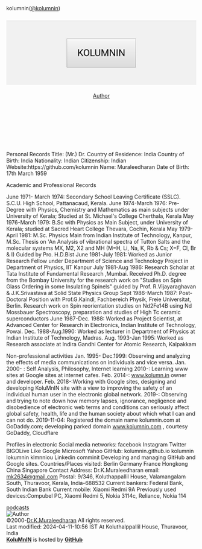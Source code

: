 <!--title>Edu_html</title-->  
<meta content="text/html; charset=utf-8" http-equiv="Content-Type" />
<meta name="viewport" content="width=device-width,initial-scale=1">
<meta name="Author" content="Dr. Muraleedharan Koluthappallil">
<meta name="website" content="https://kolumnin.github.io">
<link rel="stylesheet" href="https://www.w3schools.com/w3css/4/w3.css">
<link rel="stylesheet" href="/global.css" type="text/css">
<meta name="viewport" content="width=device-width,initial-scale=1">
</head>
kolumnin(<a class="user-mention" data-hovercard-type="user" data-hovercard-url="/users/kolumnin/hovercard" data-octo-click="hovercard-link-click" data-octo-dimensions="link_type:self" href="https://github.com/kolumnin">@kolumnin</a>)</p>
</section>
<section>
<div class="w3-col-3 w3-center">
<a href="http://kolumnin.github.io/pages/LOGO.html">
</a>
</div>
</head>
<body class="w3-container w3-color-black w3-white w3-left">
<div class="w3-col-3 l12 m8 s6 w3-left">
<section class="page-header">
<header Id="Logo" class="logo">
<div class="w3-logo-image">
<H1><a src="https://www.w3schools.com/lib/w3.js"></a><a class="anchor" href="https://kolumnin.github.io/Author.md">
<img src='/LOGO.jpg' class="w3-center w3-btn" width="" height=""></a></H1>
</div>
<div class="w3-logo-text">
<a class="w3-logo w3-red w3-btn w3-left" href="/Author.md">Author</a> 
</div>
</header>
</section><BR><BR><BR><BR>
<section>
<p>
Personal Records
Title: (Mr.) Dr.
Country of Residence: India
Country of Birth: India
Nationality: Indian
Citizenship: Indian
Website:https://github.com/kolumnin
Name: Muraleedharan
Date of Birth: 17th March 1959

Academic and Professional Records 

June 1971- March 1974: Secondary School Leaving Certificate (SSLC). S.C.U. High School, Pattanacaud, Kerala.
June 1974-March 1976: Pre-Degree with Physics, Chemistry and Mathematics as main subjects under University of Kerala; Studied at St. Michael's College Cherthala, Kerala
May 1976-March 1979: B.Sc with Physics as Main Subject, under University of Kerala; studied at Sacred Heart College Thevara, Cochin, Kerala
May 1979-April 1981: M.Sc. Physics Main from Indian Institute of Technology, Kanpur, M.Sc. Thesis on 'An Analysis of vibrational spectra of Tutton Salts and the molecular systems MX, M2, X2 and MH (M=H, Li, Na, K, Rb & Cs; X=F, Cl, Br & I) Guided by Pro. H.D.Bist
June 1981-July 1981: Worked as Junior Research Fellow under Department of Science and Technology Project in Department of Physics, IIT Kanpur
July 1981-Aug 1986: Research Scholar at Tata Institute of Fundamental Research ,Mumbai. Received Ph.D. degree from the Bombay University for the research work on "Studies on Spin Glass Ordering in some Insulating Spinels" guided by Prof. R.Vijayaraghavan & J.K.Srivastava at Solid State Physics Group
Sept 1986-March 1987: Post-Doctoral Position with Prof.G.Kaindl, Fachbereich Physik, Freie Universitat, Berlin. Research work on Spin reorientation studies on Nd2Fe14B using Nd Mossbauer Spectroscopy, preparation and studies of High Tc ceramic superconductors
June 1987-Dec. 1988: Worked as Project Scientist, at Advanced Center for Research in Electronics, Indian Institute of Technology, Powai.
Dec. 1988-Aug.1990: Worked as lecturer in Department of Physics at Indian Institute of Technology, Madras.
Aug. 1993-Jan 1995: Worked as Research associate at Indira Gandhi Center for Atomic Research, Kalpakkam

Non-professional activities
Jan. 1995- Dec.1999: Observing and analyzing the effects of media communications on individuals and vice versa.
Jan. 2000- : Self Analysis, Philosophy, Internet learning
2010-: Learning www sites at Google sites at internet cafes.
Feb. 2014-: www.kolumn.in owner and developer.
Feb. 2018-:Working with Google sites, designing and developing KoluMnIN site with a view to improving the safety of an individual human user in the electronic global network. 
2019-: Observing  and trying to note down how memory lapses, ignorance, negligence and disobedience of electronic web terms and conditions can seriously affect global safety, health, life and the human society about which what I can and can not do.
2019-11-04: Registered the domain name kolumnin.com at GoDaddy.com; developing parked domain www.kolumnin.com , courtesy GoDaddy, Cloudflare 

Profiles in electronic Social media networks: 
facebook 
Instagram 
Twitter
BIGOLive 
Like 
Google 
Microsoft 
Yahoo 
GitHub: kolumnin.github.io kolumnin lokumnin klmnniou
Linkedin
comminit 
Developing and managing GitHub  and Google sites.
Countries/Places visited:
Berlin
Germany
France
Hongkong
China
Singapore
Contact Address:
Dr.K.Muraleedharan
email: mk2634@gmail.com
Postal: 9/346, Koluthappallil House, Valamangalam South, Thuravoor, Kerala, India-688532
Current bankers: Federal Bank, South Indian Bank
Current mobile: Xiaomi Redmi 9A
Previously used devices:Compubel PC, Xiaomi Redmi 5, Nokia 3114c, Reliance, Nokia 114
</p>
</section>
<section>
<div class="w3-container w3-pale-blue" Id="Author">
<div style="text-align:left">
<a href="https://podcasts.google.com/feed/aHR0cHM6Ly9hbmNob3IuZm0vcy8zOTM3NTIxMC9wb2RjYXN0L3Jzcw==">podcasts</a>
</div>
<IMG class="w3-image-card-4" SRC="/IMG_1560999410963.jpg" height="100px" width="100px" alt="Author">
</div>
</section>
<div class="w3-rest">
<footer Id="Logo" class="w3-col-3 w3-footer w3-left">
©2000-<a href="http://kolumnin.github.io/Author.md">Dr.K.Muraleedharan</a> All rights reserved.</div>
</footer>
Last modified:  2024-04-11-10:56 IST At Koluthalppallil House, Thuravoor, India
</div>
<div class="w3-col-3 w3-pale-blue w3-center">
<a href="https://GitHub.com/kolumnin"><b>KoluMnIN</b></a> is hosted by <a href="https://GitHub.com"><b>GitHub</b></a>
</div>
</body>
</html>
